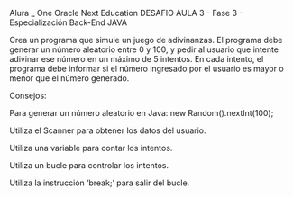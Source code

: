Alura _ One Oracle Next Education 
DESAFIO AULA 3 - Fase 3 - Especialización Back-End JAVA

Crea un programa que simule un juego de adivinanzas. El programa debe generar un número aleatorio entre 0 y 100, y pedir al usuario que intente adivinar ese número en un máximo de 5 intentos. 
En cada intento, el programa debe informar si el número ingresado por el usuario es mayor o menor que el número generado.

Consejos:

Para generar un número aleatorio en Java: new Random().nextInt(100);

Utiliza el Scanner para obtener los datos del usuario.

Utiliza una variable para contar los intentos.

Utiliza un bucle para controlar los intentos.

Utiliza la instrucción ‘break;’ para salir del bucle.
